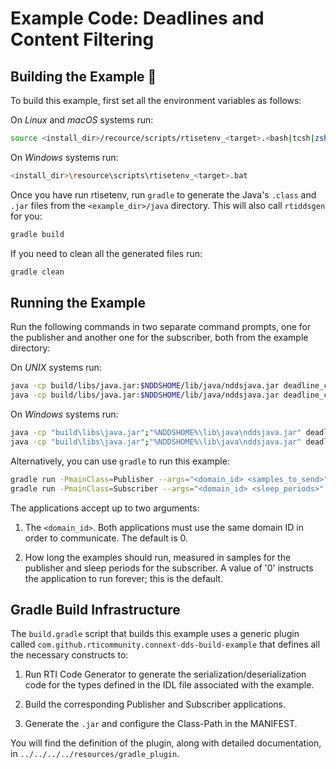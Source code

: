 # Example Code: Deadlines and Content Filtering

## Building the Example :wrench:

To build this example, first set all the environment variables as follows:

On *Linux* and *macOS* systems run:

```sh
source <install_dir>/recource/scripts/rtisetenv_<target>.<bash|tcsh|zsh>
```

On *Windows* systems run:

```sh
<install_dir>\resource\scripts\rtisetenv_<target>.bat
```

Once you have run rtisetenv, run `gradle` to generate the Java's `.class`
and `.jar` files from the `<example_dir>/java` directory. This will also call
`rtiddsgen` for you:

```sh
gradle build
```

If you need to clean all the generated files run:

```sh
gradle clean
```

## Running the Example

Run the following commands in two separate command prompts, one for the
publisher and another one for the subscriber, both from the example directory:

On *UNIX* systems run:

```sh
java -cp build/libs/java.jar:$NDDSHOME/lib/java/nddsjava.jar deadline_contentfilterPublisher <domain_id> <samples_to_send>
java -cp build/libs/java.jar:$NDDSHOME/lib/java/nddsjava.jar deadline_contentfilterSubscriber <domain_id> <sleep_periods>
```

On *Windows* systems run:

```sh
java -cp "build\libs\java.jar";"%NDDSHOME%\lib\java\nddsjava.jar" deadline_contentfilterPublisher <domain_id> <samples_to_send>
java -cp "build\libs\java.jar";"%NDDSHOME%\lib\java\nddsjava.jar" deadline_contentfilterSubscriber <domain_id> <sleep_periods>
```

Alternatively, you can use `gradle` to run this example:

```sh
gradle run -PmainClass=Publisher --args="<domain_id> <samples_to_send>"
gradle run -PmainClass=Subscriber --args="<domain_id> <sleep_periods>"
```

The applications accept up to two arguments:

1.  The `<domain_id>`. Both applications must use the same domain ID in order
to communicate. The default is 0.

2.  How long the examples should run, measured in samples for the publisher
and sleep periods for the subscriber. A value of '0' instructs the application
to run forever; this is the default.

## Gradle Build Infrastructure

The `build.gradle` script that builds this example uses a generic plugin called
`com.github.rticommunity.connext-dds-build-example` that defines all the
necessary constructs to:

1.  Run RTI Code Generator to generate the serialization/deserialization code
for the types defined in the IDL file associated with the example.

2.  Build the corresponding Publisher and Subscriber applications.

3.  Generate the `.jar` and configure the Class-Path in the MANIFEST.

You will find the definition of the plugin, along with detailed
documentation, in `../../../../resources/gradle_plugin`.
